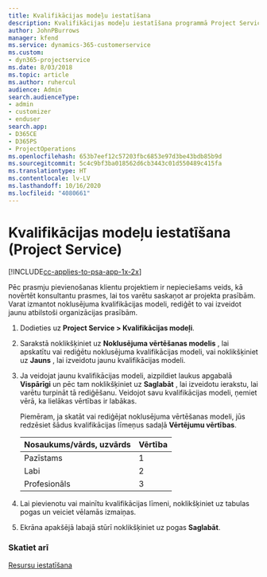 ```yaml
---
title: Kvalifikācijas modeļu iestatīšana
description: Kvalifikācijas modeļu iestatīšana programmā Project Service
author: JohnPBurrows
manager: kfend
ms.service: dynamics-365-customerservice
ms.custom:
- dyn365-projectservice
ms.date: 8/03/2018
ms.topic: article
ms.author: ruhercul
audience: Admin
search.audienceType:
- admin
- customizer
- enduser
search.app:
- D365CE
- D365PS
- ProjectOperations
ms.openlocfilehash: 653b7eef12c57203fbc6853e97d3be43bdb85b9d
ms.sourcegitcommit: 5c4c9bf3ba018562d6cb3443c01d550489c415fa
ms.translationtype: HT
ms.contentlocale: lv-LV
ms.lasthandoff: 10/16/2020
ms.locfileid: "4080661"
---
```

# <a name="set-up-proficiency-models-project-service"></a>Kvalifikācijas modeļu iestatīšana (Project Service)

[!INCLUDE[cc-applies-to-psa-app-1x-2x](../includes/cc-applies-to-psa-app-1x-2x.md)]

Pēc prasmju pievienošanas klientu projektiem ir nepieciešams veids, kā novērtēt konsultantu prasmes, lai tos varētu saskaņot ar projekta prasībām. Varat izmantot noklusējuma kvalifikācijas modeli, rediģēt to vai izveidot jaunu atbilstoši organizācijas prasībām.  
  
1.  Dodieties uz **Project Service > Kvalifikācijas modeļi**.  
  
2.  Sarakstā noklikšķiniet uz **Noklusējuma vērtēšanas modelis** , lai apskatītu vai rediģētu noklusējuma kvalifikācijas modeli, vai noklikšķiniet uz **Jauns** , lai izveidotu jaunu kvalifikācijas modeli.  
  
3.  Ja veidojat jaunu kvalifikācijas modeli, aizpildiet laukus apgabalā **Vispārīgi** un pēc tam noklikšķiniet uz **Saglabāt** , lai izveidotu ierakstu, lai varētu turpināt tā rediģēšanu. Veidojot savu kvalifikācijas modeli, ņemiet vērā, ka lielākas vērtības ir labākas.  
  
     Piemēram, ja skatāt vai rediģējat noklusējuma vērtēšanas modeli, jūs redzēsiet šādus kvalifikācijas līmeņus sadaļā **Vērtējumu vērtības**.  
  
    |Nosaukums/vārds, uzvārds|Vērtība|  
    |----------|-----------|  
    |Pazīstams|1|  
    |Labi|2|  
    |Profesionāls|3|  
  
4.  Lai pievienotu vai mainītu kvalifikācijas līmeni, noklikšķiniet uz tabulas pogas un veiciet vēlamās izmaiņas.  
  
5.  Ekrāna apakšējā labajā stūrī noklikšķiniet uz pogas **Saglabāt**.  
  
### <a name="see-also"></a>Skatiet arī  
 [Resursu iestatīšana](../psa/set-up-resources.md)
